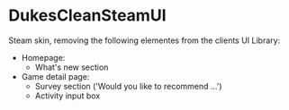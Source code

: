 # DukesCleanSteamUI
Steam skin, removing the following elementes from the clients UI
Library:
- Homepage:
  - What's new section
- Game detail page:
  - Survey section ('Would you like to recommend ...')
  - Activity input box